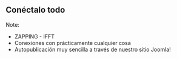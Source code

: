 ## Conéctalo todo

Note:

* ZAPPING - IFFT
* Conexiones con prácticamente cualquier cosa
* Autopublicación muy sencilla a través de nuestro sitio Joomla!
